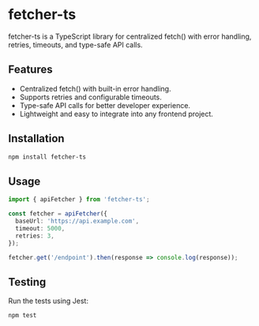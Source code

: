 # fetcher-ts

fetcher-ts is a TypeScript library for centralized fetch() with error handling, retries, timeouts, and type-safe API calls.

## Features

- Centralized fetch() with built-in error handling.
- Supports retries and configurable timeouts.
- Type-safe API calls for better developer experience.
- Lightweight and easy to integrate into any frontend project.

## Installation

```bash
npm install fetcher-ts
```

## Usage

```typescript
import { apiFetcher } from 'fetcher-ts';

const fetcher = apiFetcher({
  baseUrl: 'https://api.example.com',
  timeout: 5000,
  retries: 3,
});

fetcher.get('/endpoint').then(response => console.log(response));
```

## Testing

Run the tests using Jest:

```bash
npm test
```
